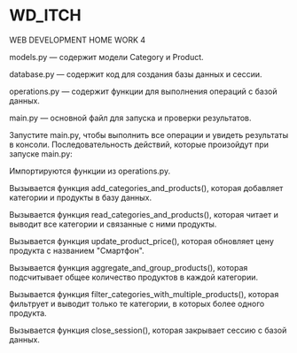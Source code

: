# WD_ITCH
WEB DEVELOPMENT HOME WORK 4

models.py — содержит модели Category и Product.

database.py — содержит код для создания базы данных и сессии.

operations.py — содержит функции для выполнения операций с базой данных.

main.py — основной файл для запуска и проверки результатов.

Запустите main.py, чтобы выполнить все операции и увидеть результаты в консоли.
Последовательность действий, которые произойдут при запуске main.py:

Импортируются функции из operations.py.

Вызывается функция add_categories_and_products(), которая добавляет категории и продукты в базу данных.

Вызывается функция read_categories_and_products(), которая читает и выводит все категории и связанные с ними продукты.

Вызывается функция update_product_price(), которая обновляет цену продукта с названием "Смартфон".

Вызывается функция aggregate_and_group_products(), которая подсчитывает общее количество продуктов в каждой категории.

Вызывается функция filter_categories_with_multiple_products(), которая фильтрует и выводит только те категории, в которых более одного продукта.

Вызывается функция close_session(), которая закрывает сессию с базой данных.
